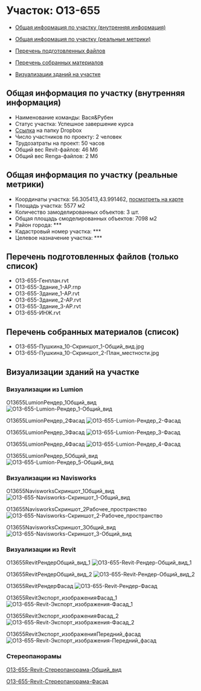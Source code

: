 # Участок: O13-655

* [Общая информация по участку (внутренняя информация)](#Chapter1)

* [Общая информация по участку (реальные метрики)](#Chapter2)

* [Перечень подготовленных файлов](#Chapter3)

* [Перечень собранных материалов](#Chapter4)

* [Визуализации зданий на участке](#Chapter6)

## <a id="Chapter1"></a> Общая информация по участку (внутренняя информация)
+ Наименование команды: Вася&Рубен
+ Статус участка: Успешное завершение курса
+ [Ссылка](https://www.dropbox.com/sh/wvvgv1nw1iqred9/AADDLa_5ck6Un4ZmlB7n4og1a/O13_655?dl=0) на папку Dropbox
+ Число участников по проекту: 2 человек
+ Трудозатраты на проект: 50 часов
+ Общий вес Revit-файлов: 46 Мб
+ Общий вес Renga-файлов: 2 Мб
## <a id="Chapter2"></a> Общая информация по участку (реальные метрики)
+ Координаты участка: 56.305413,43.991462, [посмотреть на карте](https://yandex.ru/maps/47/nizhny-novgorod/?ll=43.991462%2C56.305413&z=19)
+ Площадь участка: 5577 м2
+ Количество замоделированных объектов: 3 шт.
+ Общая площадь смоделированных объектов: 7098 м2
+ Район города: *** 
+ Кадастровый номер участка: *** 
+ Целевое назначение участка: *** 
## <a id="Chapter3"></a> Перечень подготовленных файлов (только список)
+ O13-655-Генплан.rvt
+ O13-655-Здание_1-АР.rnp
+ O13-655-Здание_1-АР.rvt
+ O13-655-Здание_2-АР.rvt
+ O13-655-Здание_3-АР.rvt
+ O13-655-ИНЖ.rvt
## <a id="Chapter4"></a> Перечень собранных материалов (список)
+ O13-655-Пушкина_10-Скриншот_1-Общий_вид.jpg
+ O13-655-Пушкина_10-Скриншот_2-План_местности.jpg
## <a id="Chapter6"></a> Визуализации зданий на участке
### Визуализации из Lumion
O13655LumionРендер_1Общий_вид
![O13-655-Lumion-Рендер_1-Общий_вид](/Images/O13_655/O13-655-Lumion-Рендер_1-Общий_вид_Compressed.jpg)

O13655LumionРендер_2Фасад
![O13-655-Lumion-Рендер_2-Фасад](/Images/O13_655/O13-655-Lumion-Рендер_2-Фасад_Compressed.jpg)

O13655LumionРендер_3Фасад
![O13-655-Lumion-Рендер_3-Фасад](/Images/O13_655/O13-655-Lumion-Рендер_3-Фасад_Compressed.jpg)

O13655LumionРендер_4Фасад
![O13-655-Lumion-Рендер_4-Фасад](/Images/O13_655/O13-655-Lumion-Рендер_4-Фасад_Compressed.jpg)

O13655LumionРендер_5Общий_вид
![O13-655-Lumion-Рендер_5-Общий_вид](/Images/O13_655/O13-655-Lumion-Рендер_5-Общий_вид_Compressed.jpg)

### Визуализации из Navisworks
O13655NavisworksСкриншот_1Общий_вид
![O13-655-Navisworks-Скриншот_1-Общий_вид](/Images/O13_655/O13-655-Navisworks-Скриншот_1-Общий_вид_Compressed.jpg)

O13655NavisworksСкриншот_2Рабочее_пространство
![O13-655-Navisworks-Скриншот_2-Рабочее_пространство](/Images/O13_655/O13-655-Navisworks-Скриншот_2-Рабочее_пространство_Compressed.jpg)

O13655NavisworksСкриншот_3Общий_вид
![O13-655-Navisworks-Скриншот_3-Общий_вид](/Images/O13_655/O13-655-Navisworks-Скриншот_3-Общий_вид_Compressed.jpg)

### Визуализации из Revit
O13655RevitРендерОбщий_вид_1
![O13-655-Revit-Рендер-Общий_вид_1](/Images/O13_655/O13-655-Revit-Рендер-Общий_вид_1_Compressed.jpg)

O13655RevitРендерОбщий_вид_2
![O13-655-Revit-Рендер-Общий_вид_2](/Images/O13_655/O13-655-Revit-Рендер-Общий_вид_2_Compressed.jpg)

O13655RevitРендерФасад
![O13-655-Revit-Рендер-Фасад](/Images/O13_655/O13-655-Revit-Рендер-Фасад_Compressed.jpg)

O13655RevitЭкспорт_изображенияФасад_1
![O13-655-Revit-Экспорт_изображения-Фасад_1](/Images/O13_655/O13-655-Revit-Экспорт_изображения-Фасад_1_Compressed.jpg)

O13655RevitЭкспорт_изображенияФасад_2
![O13-655-Revit-Экспорт_изображения-Фасад_2](/Images/O13_655/O13-655-Revit-Экспорт_изображения-Фасад_2_Compressed.jpg)

О13655RevitЭкспорт_изображенияПередний_фасад
![О13-655-Revit-Экспорт_изображения-Передний_фасад](/Images/O13_655/О13-655-Revit-Экспорт_изображения-Передний_фасад_Compressed.jpg)

### Стереопанорамы
[O13-655-Revit-Стереопанорама-Общий_вид](https://pano.autodesk.com/pano.html?url=jpgs/76b96ccc-5f00-43ee-843e-ac7ed29d5c5e&version=2)

[O13-655-Revit-Стереопанорама-Фасад](https://pano.autodesk.com/pano.html?url=jpgs/84747388-8463-4bdb-aabd-24c6305742dc&version=2)

